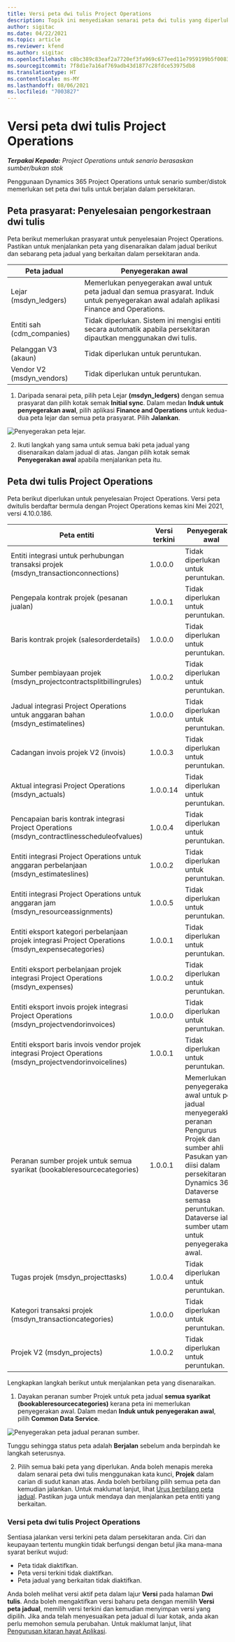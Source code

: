 ```yaml
---
title: Versi peta dwi tulis Project Operations
description: Topik ini menyediakan senarai peta dwi tulis yang diperlukan untuk Dynamics 365 Project Operations.
author: sigitac
ms.date: 04/22/2021
ms.topic: article
ms.reviewer: kfend
ms.author: sigitac
ms.openlocfilehash: c8bc389c83eaf2a7720ef3fa969c677eed11e7959199b5f0083df5bf3b43ea43
ms.sourcegitcommit: 7f8d1e7a16af769adb43d1877c28fdce53975db8
ms.translationtype: HT
ms.contentlocale: ms-MY
ms.lasthandoff: 08/06/2021
ms.locfileid: "7003827"
---
```

# <a name="project-operations-dual-write-map-versions"></a>Versi peta dwi tulis Project Operations

_**Terpakai Kepada:** Project Operations untuk senario berasaskan sumber/bukan stok_

Penggunaan Dynamics 365 Project Operations untuk senario sumber/distok memerlukan set peta dwi tulis untuk berjalan dalam persekitaran. 

## <a name="prerequisite-maps-dual-write-orchestration-solution"></a>Peta prasyarat: Penyelesaian pengorkestraan dwi tulis

Peta berikut memerlukan prasyarat untuk penyelesaian Project Operations. Pastikan untuk menjalankan peta yang disenaraikan dalam jadual berikut dan sebarang peta jadual yang berkaitan dalam persekitaran anda.

| Peta jadual | Penyegerakan awal |
| --- | --- |
| Lejar (msdyn_ledgers) | Memerlukan penyegerakan awal untuk peta jadual dan semua prasyarat. Induk untuk penyegerakan awal adalah aplikasi Finance and Operations. |
| Entiti sah (cdm_companies) | Tidak diperlukan. Sistem ini mengisi entiti secara automatik apabila persekitaran dipautkan menggunakan dwi tulis. |
| Pelanggan V3 (akaun) | Tidak diperlukan untuk peruntukan. |
| Vendor V2 (msdyn_vendors) | Tidak diperlukan untuk peruntukan. |

1. Daripada senarai peta, pilih peta Lejar **(msdyn\_ledgers)** dengan semua prasyarat dan pilih kotak semak **Initial sync**. Dalam medan **Induk untuk penyegerakan awal**, pilih aplikasi **Finance and Operations** untuk kedua-dua peta lejar dan semua peta prasyarat. Pilih **Jalankan**.

![Penyegerakan peta lejar.](media/DW6.png)

2. Ikuti langkah yang sama untuk semua baki peta jadual yang disenaraikan dalam jadual di atas. Jangan pilih kotak semak **Penyegerakan awal** apabila menjalankan peta itu.

## <a name="project-operations-dual-write-maps"></a>Peta dwi tulis Project Operations

Peta berikut diperlukan untuk penyelesaian Project Operations. Versi peta dwitulis berdaftar bermula dengan Project Operations kemas kini Mei 2021, versi 4.10.0.186.

| **Peta entiti** | **Versi terkini** | **Penyegerakan awal** |
| --- | --- | --- |
| Entiti integrasi untuk perhubungan transaksi projek (msdyn\_transactionconnections) | 1.0.0.0 | Tidak diperlukan untuk peruntukan. |
| Pengepala kontrak projek (pesanan jualan) | 1.0.0.1 | Tidak diperlukan untuk peruntukan. |
| Baris kontrak projek (salesorderdetails) | 1.0.0.0 | Tidak diperlukan untuk peruntukan. |
| Sumber pembiayaan projek (msdyn_projectcontractsplitbillingrules) | 1.0.0.2 | Tidak diperlukan untuk peruntukan. |
| Jadual integrasi Project Operations untuk anggaran bahan (msdyn\_estimatelines) | 1.0.0.0 | Tidak diperlukan untuk peruntukan. |
| Cadangan invois projek V2 (invois) | 1.0.0.3 | Tidak diperlukan untuk peruntukan. |
| Aktual integrasi Project Operations (msdyn_actuals) | 1.0.0.14 | Tidak diperlukan untuk peruntukan. |
| Pencapaian baris kontrak integrasi Project Operations (msdyn_contractlinesscheduleofvalues) | 1.0.0.4 | Tidak diperlukan untuk peruntukan. |
| Entiti integrasi Project Operations untuk anggaran perbelanjaan (msdyn_estimateslines) | 1.0.0.2 | Tidak diperlukan untuk peruntukan. |
| Entiti integrasi Project Operations untuk anggaran jam (msdyn_resourceassignments) | 1.0.0.5 | Tidak diperlukan untuk peruntukan. |
| Entiti eksport kategori perbelanjaan projek integrasi Project Operations (msdyn_expensecategories) | 1.0.0.1 | Tidak diperlukan untuk peruntukan. |
| Entiti eksport perbelanjaan projek integrasi Project Operations (msdyn_expenses) | 1.0.0.2 | Tidak diperlukan untuk peruntukan. |
| Entiti eksport invois projek integrasi Project Operations (msdyn_projectvendorinvoices) | 1.0.0.0 | Tidak diperlukan untuk peruntukan. |
| Entiti eksport baris invois vendor projek integrasi Project Operations (msdyn_projectvendorinvoicelines) | 1.0.0.1 | Tidak diperlukan untuk peruntukan. |
| Peranan sumber projek untuk semua syarikat (bookableresourcecategories) | 1.0.0.1 | Memerlukan penyegerakan awal untuk peta jadual menyegerakkan peranan Pengurus Projek dan sumber ahli Pasukan yang diisi dalam persekitaran Dynamics 365 Dataverse semasa peruntukan. Dataverse ialah sumber utama untuk penyegerakan awal. |
| Tugas projek (msdyn_projecttasks) | 1.0.0.4 | Tidak diperlukan untuk peruntukan. |
| Kategori transaksi projek (msdyn_transactioncategories) | 1.0.0.0 | Tidak diperlukan untuk peruntukan. |
| Projek V2 (msdyn_projects) | 1.0.0.2 | Tidak diperlukan untuk peruntukan. |

Lengkapkan langkah berikut untuk menjalankan peta yang disenaraikan.

1. Dayakan peranan sumber Projek untuk peta jadual **semua syarikat (bookableresourcecategories)** kerana peta ini memerlukan penyegerakan awal. Dalam medan **Induk untuk penyegerakan awal**, pilih **Common Data Service**. 

 ![Penyegerakan peta jadual peranan sumber.](media/6ResourceInitialSync.jpg)

 Tunggu sehingga status peta adalah **Berjalan** sebelum anda berpindah ke langkah seterusnya.

2. Pilih semua baki peta yang diperlukan. Anda boleh menapis mereka dalam senarai peta dwi tulis menggunakan kata kunci, **Projek** dalam carian di sudut kanan atas. Anda boleh berbilang pilih semua peta dan kemudian jalankan. Untuk maklumat lanjut, lihat [Urus berbilang peta jadual](/dynamics365/fin-ops-core/dev-itpro/data-entities/dual-write/multiple-entity-maps). Pastikan juga untuk mendaya dan menjalankan peta entiti yang berkaitan.

### <a name="project-operations-dual-write-map-versions"></a>Versi peta dwi tulis Project Operations

Sentiasa jalankan versi terkini peta dalam persekitaran anda. Ciri dan keupayaan tertentu mungkin tidak berfungsi dengan betul jika mana-mana syarat berikut wujud:

- Peta tidak diaktifkan.
- Peta versi terkini tidak diaktifkan. 
- Peta jadual yang berkaitan tidak diaktifkan.

Anda boleh melihat versi aktif peta dalam lajur **Versi** pada halaman **Dwi tulis**. Anda boleh mengaktifkan versi baharu peta dengan memilih **Versi peta jadual**, memilih versi terkini dan kemudian menyimpan versi yang dipilih. Jika anda telah menyesuaikan peta jadual di luar kotak, anda akan perlu memohon semula perubahan. Untuk maklumat lanjut, lihat [Pengurusan kitaran hayat Aplikasi](/dynamics365/fin-ops-core/dev-itpro/data-entities/dual-write/app-lifecycle-management).
